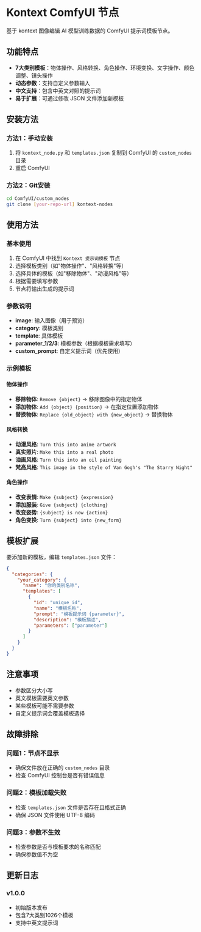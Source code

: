 # Kontext ComfyUI 节点

基于 kontext 图像编辑 AI 模型训练数据的 ComfyUI 提示词模板节点。

## 功能特点

- **7大类别模板**：物体操作、风格转换、角色操作、环境变换、文字操作、颜色调整、镜头操作
- **动态参数**：支持自定义参数输入
- **中文支持**：包含中英文对照的提示词
- **易于扩展**：可通过修改 JSON 文件添加新模板

## 安装方法

### 方法1：手动安装
1. 将 `kontext_node.py` 和 `templates.json` 复制到 ComfyUI 的 `custom_nodes` 目录
2. 重启 ComfyUI

### 方法2：Git安装
```bash
cd ComfyUI/custom_nodes
git clone [your-repo-url] kontext-nodes
```

## 使用方法

### 基本使用
1. 在 ComfyUI 中找到 `Kontext 提示词模板` 节点
2. 选择模板类别（如"物体操作"、"风格转换"等）
3. 选择具体的模板（如"移除物体"、"动漫风格"等）
4. 根据需要填写参数
5. 节点将输出生成的提示词

### 参数说明
- **image**: 输入图像（用于预览）
- **category**: 模板类别
- **template**: 具体模板
- **parameter_1/2/3**: 模板参数（根据模板需求填写）
- **custom_prompt**: 自定义提示词（优先使用）

### 示例模板

#### 物体操作
- **移除物体**: `Remove {object}` → 移除图像中的指定物体
- **添加物体**: `Add {object} {position}` → 在指定位置添加物体
- **替换物体**: `Replace {old_object} with {new_object}` → 替换物体

#### 风格转换
- **动漫风格**: `Turn this into anime artwork`
- **真实照片**: `Make this into a real photo`
- **油画风格**: `Turn this into an oil painting`
- **梵高风格**: `This image in the style of Van Gogh's "The Starry Night"`

#### 角色操作
- **改变表情**: `Make {subject} {expression}`
- **添加服装**: `Give {subject} {clothing}`
- **改变姿势**: `{subject} is now {action}`
- **角色变换**: `Turn {subject} into {new_form}`

## 模板扩展

要添加新的模板，编辑 `templates.json` 文件：

```json
{
  "categories": {
    "your_category": {
      "name": "你的类别名称",
      "templates": [
        {
          "id": "unique_id",
          "name": "模板名称",
          "prompt": "模板提示词 {parameter}",
          "description": "模板描述",
          "parameters": ["parameter"]
        }
      ]
    }
  }
}
```

## 注意事项

- 参数区分大小写
- 英文模板需要英文参数
- 某些模板可能不需要参数
- 自定义提示词会覆盖模板选择

## 故障排除

### 问题1：节点不显示
- 确保文件放在正确的 `custom_nodes` 目录
- 检查 ComfyUI 控制台是否有错误信息

### 问题2：模板加载失败
- 检查 `templates.json` 文件是否存在且格式正确
- 确保 JSON 文件使用 UTF-8 编码

### 问题3：参数不生效
- 检查参数是否与模板要求的名称匹配
- 确保参数值不为空

## 更新日志

### v1.0.0
- 初始版本发布
- 包含7大类别1026个模板
- 支持中英文提示词